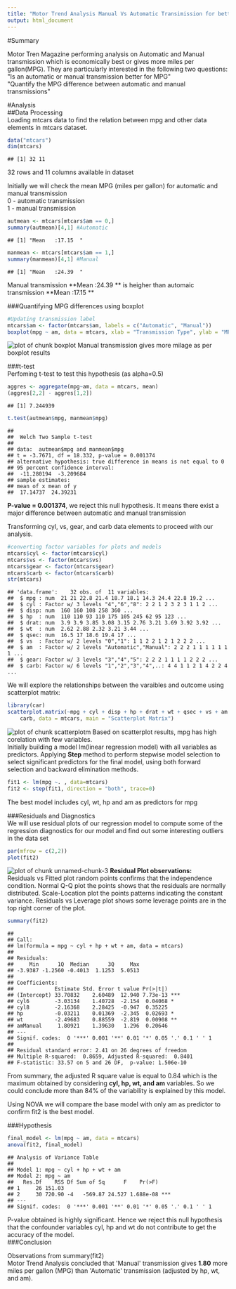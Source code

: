 ```yaml
---
title: "Motor Trend Analysis Manual Vs Automatic Transimission for better MPG"
output: html_document
---
```


#Summary

Motor Tren Magazine performing analysis on Automatic and Manual transmission which is economically best or gives more miles per gallon(MPG).  They are particularly interested in the following two questions:  
"Is an automatic or manual transmission better for MPG"  
"Quantify the MPG difference between automatic and manual transmissions"  




#Analysis  
##Data Processing  
  Loading mtcars data to find the relation between mpg and other data elements in mtcars dataset.  
  

```r
data("mtcars")
dim(mtcars)
```

```
## [1] 32 11
```
32 rows and 11 columns available in dataset  

Initially we will check the mean MPG (miles per gallon) for automatic and manual transmission  
0 - automatic transmission  
1 - manual transmission  


```r
autmean <- mtcars[mtcars$am == 0,]
summary(autmean)[4,1] #Automatic
```

```
## [1] "Mean   :17.15  "
```

```r
manmean <- mtcars[mtcars$am == 1,]
summary(manmean)[4,1] #Manual
```

```
## [1] "Mean   :24.39  "
```

Manual transmission **Mean   :24.39  ** is heigher than automaic transmission **Mean   :17.15  **

###Quantifying MPG differences using boxplot

```r
#Updating transmission label 
mtcars$am <- factor(mtcars$am, labels = c("Automatic", "Manual"))
boxplot(mpg ~ am, data = mtcars, xlab = "Transmission Type", ylab = "MPG (miles per gallon)", main="MPG for Transmission Type")
```

![plot of chunk boxplot](figs/boxplot-1.png) 
Manual transmission gives more milage as per boxplot results  

###t-test  
Perfoming t-test to test this hypothesis (as alpha=0.5)  

```r
aggres <- aggregate(mpg~am, data = mtcars, mean)
(aggres[2,2] - aggres[1,2])
```

```
## [1] 7.244939
```

```r
t.test(autmean$mpg, manmean$mpg)
```

```
## 
## 	Welch Two Sample t-test
## 
## data:  autmean$mpg and manmean$mpg
## t = -3.7671, df = 18.332, p-value = 0.001374
## alternative hypothesis: true difference in means is not equal to 0
## 95 percent confidence interval:
##  -11.280194  -3.209684
## sample estimates:
## mean of x mean of y 
##  17.14737  24.39231
```
**P-value = 0.001374**, we reject this null hypothesis. It means there exist a major difference between automatic and manual transmission  

Transforming cyl, vs, gear, and carb data elements to proceed with our analysis.

```r
#converting factor variables for plots and models
mtcars$cyl <- factor(mtcars$cyl)
mtcars$vs <- factor(mtcars$vs)
mtcars$gear <- factor(mtcars$gear)
mtcars$carb <- factor(mtcars$carb)
str(mtcars)
```

```
## 'data.frame':	32 obs. of  11 variables:
##  $ mpg : num  21 21 22.8 21.4 18.7 18.1 14.3 24.4 22.8 19.2 ...
##  $ cyl : Factor w/ 3 levels "4","6","8": 2 2 1 2 3 2 3 1 1 2 ...
##  $ disp: num  160 160 108 258 360 ...
##  $ hp  : num  110 110 93 110 175 105 245 62 95 123 ...
##  $ drat: num  3.9 3.9 3.85 3.08 3.15 2.76 3.21 3.69 3.92 3.92 ...
##  $ wt  : num  2.62 2.88 2.32 3.21 3.44 ...
##  $ qsec: num  16.5 17 18.6 19.4 17 ...
##  $ vs  : Factor w/ 2 levels "0","1": 1 1 2 2 1 2 1 2 2 2 ...
##  $ am  : Factor w/ 2 levels "Automatic","Manual": 2 2 2 1 1 1 1 1 1 1 ...
##  $ gear: Factor w/ 3 levels "3","4","5": 2 2 2 1 1 1 1 2 2 2 ...
##  $ carb: Factor w/ 6 levels "1","2","3","4",..: 4 4 1 1 2 1 4 2 2 4 ...
```

We will explore the relationships between the varaibles and outcome using scatterplot matrix:

```r
library(car)
scatterplot.matrix(~mpg + cyl + disp + hp + drat + wt + qsec + vs + am + gear + 
    carb, data = mtcars, main = "Scatterplot Matrix")
```

![plot of chunk scatterplotm](figs/scatterplotm-1.png) 
Based on scatterplot results, mpg has high corelation with few variables.    
Initially building a model lm(linear regression model) with all variables as predictors. Applying **Step** method to perform stepwise model selection to select significant predictors for the final model, using both forward selection and backward elimination methods.  

```r
fit1 <- lm(mpg ~. , data=mtcars)
fit2 <- step(fit1, direction = "both", trace=0)
```
The best model includes cyl, wt, hp and am as predictors for mpg   

###Residuals and Diagnostics   
We will use residual plots of our regression model to compute some of the regression diagnostics for our model and find out some interesting outliers in the data set  


```r
par(mfrow = c(2,2))
plot(fit2)
```

![plot of chunk unnamed-chunk-3](figs/unnamed-chunk-3-1.png) 
**Residual Plot observations:**  
Residuals vs Fitted plot random points confirms that the independence condition. Normal Q-Q plot the points shows that the residuals are normally distributed. Scale-Location plot the points patterns indicating the constant variance. Residuals vs Leverage plot shows some leverage points are in the top right corner of the plot.  


```r
summary(fit2)
```

```
## 
## Call:
## lm(formula = mpg ~ cyl + hp + wt + am, data = mtcars)
## 
## Residuals:
##     Min      1Q  Median      3Q     Max 
## -3.9387 -1.2560 -0.4013  1.1253  5.0513 
## 
## Coefficients:
##             Estimate Std. Error t value Pr(>|t|)    
## (Intercept) 33.70832    2.60489  12.940 7.73e-13 ***
## cyl6        -3.03134    1.40728  -2.154  0.04068 *  
## cyl8        -2.16368    2.28425  -0.947  0.35225    
## hp          -0.03211    0.01369  -2.345  0.02693 *  
## wt          -2.49683    0.88559  -2.819  0.00908 ** 
## amManual     1.80921    1.39630   1.296  0.20646    
## ---
## Signif. codes:  0 '***' 0.001 '**' 0.01 '*' 0.05 '.' 0.1 ' ' 1
## 
## Residual standard error: 2.41 on 26 degrees of freedom
## Multiple R-squared:  0.8659,	Adjusted R-squared:  0.8401 
## F-statistic: 33.57 on 5 and 26 DF,  p-value: 1.506e-10
```

From summary, the adjusted R square value is equal to 0.84 which is the maximum obtained by considering **cyl, hp, wt, and am** variables. So we could conclude more than 84% of the variability is explained by this model.  

Using NOVA we will compare the base model with only am as predictor to confirm fit2 is the best model.  

###Hypothesis

```r
final_model <- lm(mpg ~ am, data = mtcars)
anova(fit2, final_model)
```

```
## Analysis of Variance Table
## 
## Model 1: mpg ~ cyl + hp + wt + am
## Model 2: mpg ~ am
##   Res.Df    RSS Df Sum of Sq      F    Pr(>F)    
## 1     26 151.03                                  
## 2     30 720.90 -4   -569.87 24.527 1.688e-08 ***
## ---
## Signif. codes:  0 '***' 0.001 '**' 0.01 '*' 0.05 '.' 0.1 ' ' 1
```
P-value obtained is highly significant. Hence we reject this null hypothesis that the confounder variables cyl, hp and wt do not contribute to get the accuracy of the model.  
###Conclusion  

Observations from summary(fit2)  
Motor Trend Analysis concluded that 'Manual' transmission gives **1.80** more miles per gallon (MPG) than 'Automatic' transmission (adjusted by hp, wt, and am). 

